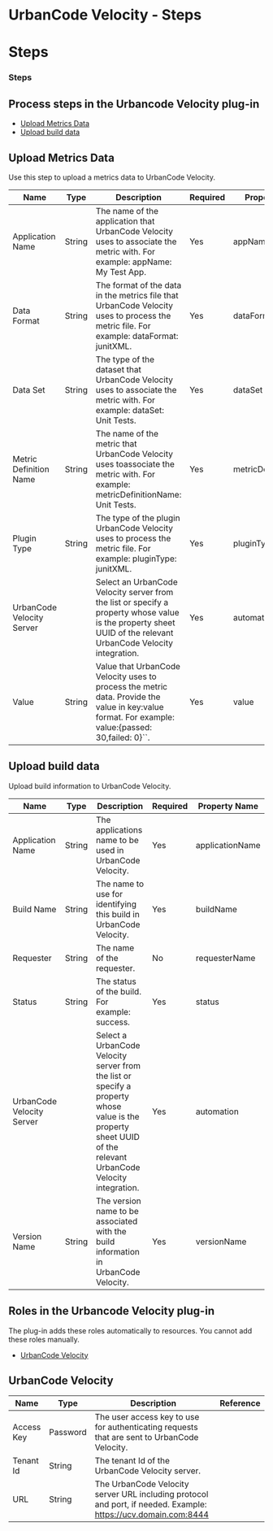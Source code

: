 
UrbanCode Velocity - Steps
==========================

# Steps


### Steps





Process steps in the Urbancode Velocity plug-in
-----------------------------------------------

* [Upload Metrics Data](#upload_metrics_data)
* [Upload build data](#upload_build_data)


Upload Metrics Data
-------------------

Use this step to upload a metrics data to UrbanCode Velocity.


| Name | Type | Description | Required | Property Name |
| --- | --- | --- | --- | --- |
| Application Name | String | The name of the application that UrbanCode Velocity uses to associate the metric with. For example: appName: My Test App. | Yes | appName |
| Data Format | String | The format of the data in the metrics file that UrbanCode Velocity uses to process the metric file. For example: dataFormat: junitXML. | Yes | dataFormat |
| Data Set | String | The type of the dataset that UrbanCode Velocity uses to associate the metric with. For example: dataSet: Unit Tests. | Yes | dataSet |
| Metric Definition Name | String | The name of the metric that UrbanCode Velocity uses toassociate the metric with. For example: metricDefinitionName: Unit Tests. | Yes | metricDefinitionName |
| Plugin Type | String | The type of the plugin UrbanCode Velocity uses to process the metric file. For example: pluginType: junitXML. | Yes | pluginType |
| UrbanCode Velocity Server |  | Select an UrbanCode Velocity server from the list or specify a property whose value is the property sheet UUID of the relevant UrbanCode Velocity integration. | Yes | automation |
| Value | String | Value that UrbanCode Velocity uses to process the metric data. Provide the value in key:value format. For example: value:{passed: 30,failed: 0}``. | Yes | value |

Upload build data
-----------------

Upload build information to UrbanCode Velocity.


| Name | Type | Description | Required | Property Name |
| --- | --- | --- | --- | --- |
| Application Name | String | The applications name to be used in UrbanCode Velocity. | Yes | applicationName |
| Build Name | String | The name to use for identifying this build in UrbanCode Velocity. | Yes | buildName |
| Requester | String | The name of the requester. | No | requesterName |
| Status | String | The status of the build. For example: success. | Yes | status |
| UrbanCode Velocity Server |  | Select a UrbanCode Velocity server from the list or specify a property whose value is the property sheet UUID of the relevant UrbanCode Velocity integration. | Yes | automation |
| Version Name | String | The version name to be associated with the build information in UrbanCode Velocity. | Yes | versionName |


Roles in the Urbancode Velocity plug-in
---------------------------------------

The plug-in adds these roles automatically to resources. You cannot add these roles manually.


* [UrbanCode Velocity](#urbancode_velocity_role)


UrbanCode Velocity
------------------


| Name | Type | Description | Reference |
| --- | --- | --- | --- |
| Access Key | Password | The user access key to use for authenticating requests that are sent to UrbanCode Velocity. |  |
| Tenant Id | String | The tenant Id of the UrbanCode Velocity server. |  |
| URL | String | The UrbanCode Velocity server URL including protocol and port, if needed. Example: https://ucv.domain.com:8444 |  |

